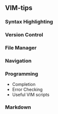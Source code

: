 ## VIM-tips

### Syntax Highlighting

### Version Control

### File Manager

### Navigation

### Programming

* Completion
* Error Checking
* Useful VIM scripts

### Markdown
